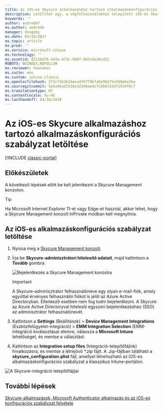 ```yaml
---
title: Az iOS-es Skycure alkalmazáshoz tartozó alkalmazáskonfigurációs szabályzat letöltése
description: Letölthet egy, a végfelhasználókhoz telepített iOS-es Skycure alkalmazásban használható alkalmazáskonfigurációs szabályzatot.
keywords: ''
author: andredm7
ms.author: andredm
manager: dougeby
ms.date: 03/16/2017
ms.topic: article
ms.prod: ''
ms.service: microsoft-intune
ms.technology: ''
ms.assetid: d211b876-4d3a-473c-999f-843c0a16cd22
ROBOTS: NOINDEX,NOFOLLOW
ms.reviewer: heenamac
ms.suite: ems
ms.custom: intune-classic
ms.openlocfilehash: 2f3cf3b2b18eeadf6779b7a8e96d75e569e6e3be
ms.sourcegitcommit: 5eba4bad151be32346aedc7cbb0333d71934f8cf
ms.translationtype: HT
ms.contentlocale: hu-HU
ms.lasthandoff: 04/16/2018
---
```

# <a name="download-skycure-ios-app-configuration-policy"></a>Az iOS-es Skycure alkalmazáshoz tartozó alkalmazáskonfigurációs szabályzat letöltése

[!INCLUDE [classic-portal](../includes/classic-portal.md)]

## <a name="before-you-begin"></a>Előkészületek

A következő lépések előtt be kell jelentkezni a Skycure Management konzolon.

> [!TIP] 
> Ha Microsoft Internet Explorer 11-et vagy Edge-et használ, akkor lehet, hogy a Skycure Management konzolt InPrivate módban kell megnyitnia.

## <a name="to-download-the-ios-app-configuration-policy"></a>Az iOS-es alkalmazáskonfigurációs szabályzat letöltése

1.  Nyissa meg a [Skycure Management konzolt](https://aad.skycure.com).

2.  Írja be **Skycure-adminisztrátori hitelesítő adatait**, majd kattintson a **Tovább** gombra.

    ![Bejelentkezés a Skycure Management konzolra](../media/mtp/skycure-ios-app-1.png)

    > [!IMPORTANT] 
    > A Skycure-adminisztrátor felhasználóneve egy olyan e-mail-fiók, amely egyúttal érvényes felhasználói fiókot is jelöl az Azure Active Directoryban. Ellenkező esetben nem fog tudni bejelentkezni. A Skycure az Azure Active Directoryval hitelesíti egyszeri bejelentkezéshez (SSO) az adminisztrátor felhasználónevét.

3.  Kattintson a **Settings** (Beállítások) &gt; **Device Management Integrations** (Eszközfelügyelet-integráció) &gt; **EMM Integration Selection** (EMM-integráció kiválasztása) elemre, válassza a **Microsoft Intune** lehetőséget, és mentse a választást.

2.  Kattintson az **Integration setup files** (Integráció-telepítőfájlok) hivatkozásra, és mentse a létrejövő \*.zip fájlt. A .zip-fájlban található a **skycure\_configuration.plist** fájl, amellyel létrehozható az iOS-es alkalmazáskonfigurációs szabályzat a klasszikus Intune-portálon.

![A Skycure-integráció telepítőfájljai](../media/mtp/skycure-ios-app-2.png)

## <a name="next-steps"></a>További lépések

[Skycure-alkalmazások, Microsoft Authenticator alkalmazás és az iOS-es konfigurációs szabályzat felvétele](/intune-classic/deploy-use/add-skycure-apps-microsoft-authenticator-and-ios-app-configuration-policy)
